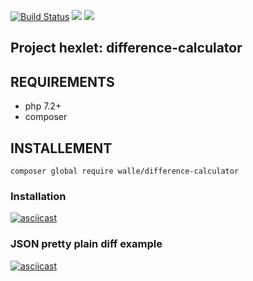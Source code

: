 [![Build Status](https://travis-ci.org/vasiliyantufev/project-lvl2-s471.svg?branch=master)](https://travis-ci.org/vasiliyantufev/project-lvl2-s471)
<a href="https://codeclimate.com/github/vasiliyantufev/project-lvl2-s471/maintainability"><img src="https://api.codeclimate.com/v1/badges/12fff29e9f4c9ab95f45/maintainability" /></a>
<a href="https://codeclimate.com/github/vasiliyantufev/project-lvl2-s471/test_coverage"><img src="https://api.codeclimate.com/v1/badges/12fff29e9f4c9ab95f45/test_coverage" /></a>

## Project hexlet: difference-calculator

## REQUIREMENTS

* php 7.2+
* composer

## INSTALLEMENT

`composer global require walle/difference-calculator`

### Installation
[![asciicast](https://asciinema.org/a/IEPRXEhT6IoUtYmoKPWOqtRTh.svg)](https://asciinema.org/a/IEPRXEhT6IoUtYmoKPWOqtRTh)

###  JSON pretty plain diff example
[![asciicast](https://asciinema.org/a/zzxngYcl2gxUiCVsKhF242xkI.svg)](https://asciinema.org/a/zzxngYcl2gxUiCVsKhF242xkI)